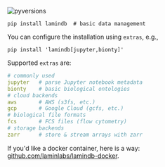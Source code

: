 ![pyversions](https://img.shields.io/pypi/pyversions/lamindb)

```shell
pip install lamindb  # basic data management
```

You can configure the installation using `extras`, e.g.,

```shell
pip install 'lamindb[jupyter,bionty]'
```

Supported `extras` are:

```yaml
# commonly used
jupyter   # parse Jupyter notebook metadata
bionty    # basic biological ontologies
# cloud backends
aws       # AWS (s3fs, etc.)
gcp       # Google Cloud (gcfs, etc.)
# biological file formats
fcs       # FCS files (flow cytometry)
# storage backends
zarr      # store & stream arrays with zarr
```

If you'd like a docker container, here is a way: [github.com/laminlabs/lamindb-docker](https://github.com/laminlabs/lamindb-docker).
